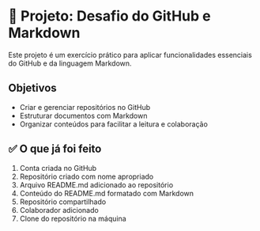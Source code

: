 # 📘 Projeto: Desafio do GitHub e Markdown

Este projeto é um exercício prático para aplicar funcionalidades essenciais do GitHub e da linguagem Markdown.

## Objetivos

- Criar e gerenciar repositórios no GitHub  
- Estruturar documentos com Markdown  
- Organizar conteúdos para facilitar a leitura e colaboração

## ✅ O que já foi feito

1. Conta criada no GitHub
2. Repositório criado com nome apropriado  
3. Arquivo README.md adicionado ao repositório  
4. Conteúdo do README.md formatado com Markdown  
5. Repositório compartilhado
6. Colaborador adicionado
7. Clone do repositório na máquina

